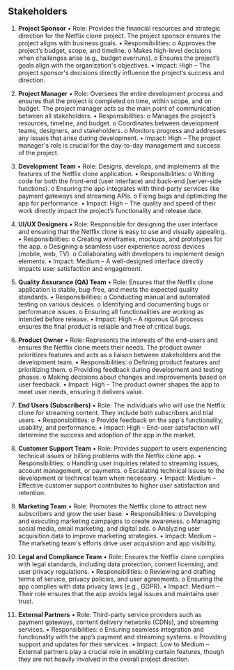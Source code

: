 ## Stakeholders

1. **Project Sponsor**
•	Role: Provides the financial resources and strategic direction for the Netflix clone project. The project sponsor ensures the project aligns with business goals.
•	Responsibilities:
   o	Approves the project’s budget, scope, and timeline.
   o	Makes high-level decisions when challenges arise (e.g., budget overruns).
   o	Ensures the project’s goals align with the organization's objectives.
•	Impact: High – The project sponsor's decisions directly influence the project’s success and direction.

2. **Project Manager**
•	Role: Oversees the entire development process and ensures that the project is completed on time, within scope, and on budget. The project manager acts as the main point of communication between all stakeholders.
•	Responsibilities:
   o	Manages the project’s resources, timeline, and budget.
   o	Coordinates between development teams, designers, and stakeholders.
   o	Monitors progress and addresses any issues that arise during development.
•	Impact: High – The project manager's role is crucial for the day-to-day management and success of the project.

3. **Development Team**
•	Role: Designs, develops, and implements all the features of the Netflix clone application.
•	Responsibilities:
   o	Writing code for both the front-end (user interface) and back-end (server-side functions).
   o	Ensuring the app integrates with third-party services like payment gateways and streaming APIs.
   o	Fixing bugs and optimizing the app for performance.
•	Impact: High – The quality and speed of their work directly impact the project’s functionality and release date.

4. **UI/UX Designers**
•	Role: Responsible for designing the user interface and ensuring that the Netflix clone is easy to use and visually appealing.
•	Responsibilities:
   o	Creating wireframes, mockups, and prototypes for the app.
   o	Designing a seamless user experience across devices (mobile, web, TV).
   o	Collaborating with developers to implement design elements.
•	Impact: Medium – A well-designed interface directly impacts user satisfaction and engagement.

5. **Quality Assurance (QA) Team**
•	Role: Ensures that the Netflix clone application is stable, bug-free, and meets the expected quality standards.
•	Responsibilities:
   o	Conducting manual and automated testing on various devices.
   o	Identifying and documenting bugs or performance issues.
   o	Ensuring all functionalities are working as intended before release.
•	Impact: High – A rigorous QA process ensures the final product is reliable and free of critical bugs.

6. **Product Owner**
•	Role: Represents the interests of the end-users and ensures the Netflix clone meets their needs. The product owner prioritizes features and acts as a liaison between stakeholders and the development team.
•	Responsibilities:
o	Defining product features and prioritizing them.
o	Providing feedback during development and testing phases.
o	Making decisions about changes and improvements based on user feedback.
•	Impact: High – The product owner shapes the app to meet user needs, ensuring it delivers value.
7. **End Users (Subscribers)**
•	Role: The individuals who will use the Netflix clone for streaming content. They include both subscribers and trial users.
•	Responsibilities:
o	Provide feedback on the app's functionality, usability, and performance.
•	Impact: High – End-user satisfaction will determine the success and adoption of the app in the market.
8. **Customer Support Team**
•	Role: Provides support to users experiencing technical issues or billing problems with the Netflix clone app.
•	Responsibilities:
o	Handling user inquiries related to streaming issues, account management, or payments.
o	Escalating technical issues to the development or technical team when necessary.
•	Impact: Medium – Effective customer support contributes to higher user satisfaction and retention.
9. **Marketing Team**
•	Role: Promotes the Netflix clone to attract new subscribers and grow the user base.
•	Responsibilities:
o	Developing and executing marketing campaigns to create awareness.
o	Managing social media, email marketing, and digital ads.
o	Analyzing user acquisition data to improve marketing strategies.
•	Impact: Medium – The marketing team's efforts drive user acquisition and app visibility.
10. **Legal and Compliance Team**
•	Role: Ensures the Netflix clone complies with legal standards, including data protection, content licensing, and user privacy regulations.
•	Responsibilities:
o	Reviewing and drafting terms of service, privacy policies, and user agreements.
o	Ensuring the app complies with data privacy laws (e.g., GDPR).
•	Impact: Medium – Their role ensures that the app avoids legal issues and maintains user trust.
11. **External Partners**
•	Role: Third-party service providers such as payment gateways, content delivery networks (CDNs), and streaming services.
•	Responsibilities:
o	Ensuring seamless integration and functionality with the app’s payment and streaming systems.
o	Providing support and updates for their services.
•	Impact: Low to Medium – External partners play a crucial role in enabling certain features, though they are not heavily involved in the overall project direction.
